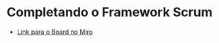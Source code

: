 # Completando o Framework Scrum

- [Link para o Board no Miro](https://miro.com/app/board/uXjVMIYj2cc=/?share_link_id=547676164893)

